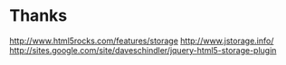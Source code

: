 Thanks
=======
http://www.html5rocks.com/features/storage
http://www.jstorage.info/
http://sites.google.com/site/daveschindler/jquery-html5-storage-plugin

